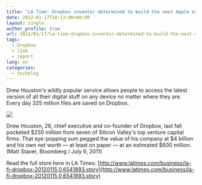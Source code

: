 ```yaml
---
title: "LA Time: Dropbox inventor determined to build the next Apple or Google"
date: 2012-01-17T10:13:00+00:00
layout: single
author_profile: true
url: 2012/01/17/la-time-dropbox-inventor-determined-to-build-the-next-apple-or-google/
tags:
  - Dropbox
  - link
  - report
lang: en
categories: 
  - techblog
---
```

Drew Houston's wildly popular service allows people to access the latest version of all their digital stuff on any device no matter where they are. Every day 325 million files are saved on Dropbox.

![](http://4.bp.blogspot.com/-ciy9klpyk90/TxVBf3iT8ZI/AAAAAAAAEZo/GJhx8V8gOLU/s1600/Db-own.jpg)

Drew Houston, 28, chief executive and co-founder of Dropbox, last fall pocketed $250 million from seven of Silicon Valley's top venture capital firms. That eye-popping sum pegged the value of his company at $4 billion and his own net worth — at least on paper — at an estimated $600 million. (Matt Staver, Bloomberg / July 6, 2011)

Read the full store here in LA Times: [http://www.latimes.com/business/la-fi-dropbox-20120115,0,6541893.story](http://www.latimes.com/business/la-fi-dropbox-20120115,0,6541893.story)